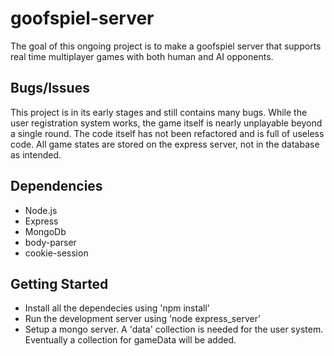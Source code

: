 # goofspiel-server

The goal of this ongoing project is to make a goofspiel server that supports real time multiplayer games with both human and AI opponents. 

## Bugs/Issues
This project is in its early stages and still contains many bugs. While the user registration system works, the game itself is nearly unplayable beyond a single round. The code itself has not been refactored and is full of useless code. All game states are stored on the express server, not in the database as intended. 

## Dependencies
- Node.js
- Express
- MongoDb
- body-parser
- cookie-session

## Getting Started
- Install all the dependecies using 'npm install'
- Run the development server using 'node express_server'
- Setup a mongo server. A 'data' collection is needed for the user system. Eventually a collection for gameData will be added. 
